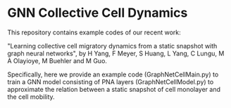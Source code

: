 # GNN Collective Cell Dynamics

This repository contains example codes of our recent work:

"Learning collective cell migratory dynamics from a static snapshot with graph neural networks", by H Yang, F Meyer, S Huang, L Yang, C Lungu, M A Olayioye, M Buehler and M Guo.

Specifically, here we provide an example code (GraphNetCellMain.py) to train a GNN model consisting of PNA layers (GraphNetCellModel.py) to approximate the relation between a static snapshot of cell monolayer and the cell mobility.
